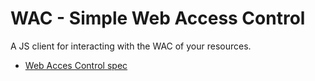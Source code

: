 # WAC - Simple Web Access Control

A JS client for interacting with the WAC of your resources.

* [Web Acces Control spec](https://github.com/solid/web-access-control-spec)
